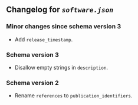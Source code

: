 ## Changelog for *`software.json`*

### Minor changes since schema version 3

* Add `release_timestamp`.

### Schema version 3

* Disallow empty strings in `description`.

### Schema version 2

* Rename `references` to `publication_identifiers`.
